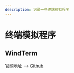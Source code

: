 ```yaml
---
description: 记录一些终端模拟程序
---
```


# 终端模拟程序

## WindTerm

官网地址 --> [Github](https://github.com/kingToolbox/WindTerm)
